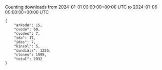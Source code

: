 
Counting downloads from 2024-01-01 00:00:00+00:00 UTC to 2024-01-06 00:00:00+00:00 UTC

```
{
    "arkode": 15,
    "cvode": 60,
    "cvodes": 7,
    "ida": 17,
    "idas": 7,
    "kinsol": 5,
    "sundials": 1226,
    "clones": 1595,
    "total": 2932
}
```

